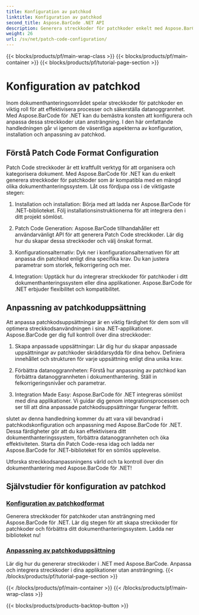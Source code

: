 ```yaml
---
title: Konfiguration av patchkod
linktitle: Konfiguration av patchkod
second_title: Aspose.BarCode .NET API
description: Generera streckkoder för patchkoder enkelt med Aspose.BarCode för .NET. Lär dig hur du konfigurerar och anpassar Patch Code-format med Aspose.BarCode-handledningar.
weight: 26
url: /sv/net/patch-code-configuration/
---
```


{{< blocks/products/pf/main-wrap-class >}}
{{< blocks/products/pf/main-container >}}
{{< blocks/products/pf/tutorial-page-section >}}

# Konfiguration av patchkod


Inom dokumenthanteringsområdet spelar streckkoder för patchkoder en viktig roll för att effektivisera processer och säkerställa datanoggrannhet. Med Aspose.BarCode för .NET kan du bemästra konsten att konfigurera och anpassa dessa streckkoder utan ansträngning. I den här omfattande handledningen går vi igenom de väsentliga aspekterna av konfiguration, installation och anpassning av patchkod.

## Förstå Patch Code Format Configuration

Patch Code streckkoder är ett kraftfullt verktyg för att organisera och kategorisera dokument. Med Aspose.BarCode för .NET kan du enkelt generera streckkoder för patchkoder som är kompatibla med en mängd olika dokumenthanteringssystem. Låt oss fördjupa oss i de viktigaste stegen:

1. Installation och installation: Börja med att ladda ner Aspose.BarCode för .NET-biblioteket. Följ installationsinstruktionerna för att integrera den i ditt projekt sömlöst.

2. Patch Code Generation: Aspose.BarCode tillhandahåller ett användarvänligt API för att generera Patch Code streckkoder. Lär dig hur du skapar dessa streckkoder och välj önskat format.

3. Konfigurationsalternativ: Dyk ner i konfigurationsalternativen för att anpassa din patchkod enligt dina specifika krav. Du kan justera parametrar som storlek, felkorrigering och mer.

4. Integration: Upptäck hur du integrerar streckkoder för patchkoder i ditt dokumenthanteringssystem eller dina applikationer. Aspose.BarCode för .NET erbjuder flexibilitet och kompatibilitet.

## Anpassning av patchkoduppsättning

Att anpassa patchkodsuppsättningar är en viktig färdighet för dem som vill optimera streckkodsanvändningen i sina .NET-applikationer. Aspose.BarCode ger dig full kontroll över dina streckkoder:

1. Skapa anpassade uppsättningar: Lär dig hur du skapar anpassade uppsättningar av patchkoder skräddarsydda för dina behov. Definiera innehållet och strukturen för varje uppsättning enligt dina unika krav.

2. Förbättra datanoggrannheten: Förstå hur anpassning av patchkod kan förbättra datanoggrannheten i dokumenthantering. Ställ in felkorrigeringsnivåer och parametrar.

3. Integration Made Easy: Aspose.BarCode för .NET integreras sömlöst med dina applikationer. Vi guidar dig genom integrationsprocessen och ser till att dina anpassade patchkodsuppsättningar fungerar felfritt.

slutet av denna handledning kommer du att vara väl bevandrad i patchkodskonfiguration och anpassning med Aspose.BarCode för .NET. Dessa färdigheter gör att du kan effektivisera ditt dokumenthanteringssystem, förbättra datanoggrannheten och öka effektiviteten. Starta din Patch Code-resa idag och ladda ner Aspose.BarCode for .NET-biblioteket för en sömlös upplevelse. 

Utforska streckkodsanpassningens värld och ta kontroll över din dokumenthantering med Aspose.BarCode för .NET!
## Självstudier för konfiguration av patchkod
### [Konfiguration av patchkodformat](./patch-code-format-configuration/)
Generera streckkoder för patchkoder utan ansträngning med Aspose.BarCode för .NET. Lär dig stegen för att skapa streckkoder för patchkoder och förbättra ditt dokumenthanteringssystem. Ladda ner biblioteket nu!
### [Anpassning av patchkoduppsättning](./patch-code-set-customization/)
Lär dig hur du genererar streckkoder i .NET med Aspose.BarCode. Anpassa och integrera streckkoder i dina applikationer utan ansträngning.
{{< /blocks/products/pf/tutorial-page-section >}}

{{< /blocks/products/pf/main-container >}}
{{< /blocks/products/pf/main-wrap-class >}}

{{< blocks/products/products-backtop-button >}}
